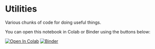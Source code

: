 # Utilities
Various chunks of code for doing useful things.

You can open this notebook in Colab or Binder using the buttons below:

[![Open In Colab](https://colab.research.google.com/assets/colab-badge.svg)](https://colab.research.google.com/github/BIPN145/Utilities/)
[![Binder](https://mybinder.org/badge_logo.svg)](https://mybinder.org/v2/gh/BIPN145/Utilities/master)


